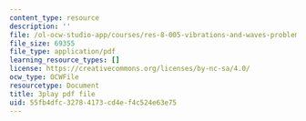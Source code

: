 ```yaml
---
content_type: resource
description: ''
file: /ol-ocw-studio-app/courses/res-8-005-vibrations-and-waves-problem-solving-fall-2012/55fb4dfc32784173cd4ef4c524e63e75_h4S4eHdwUL0.pdf
file_size: 69355
file_type: application/pdf
learning_resource_types: []
license: https://creativecommons.org/licenses/by-nc-sa/4.0/
ocw_type: OCWFile
resourcetype: Document
title: 3play pdf file
uid: 55fb4dfc-3278-4173-cd4e-f4c524e63e75
---
```

